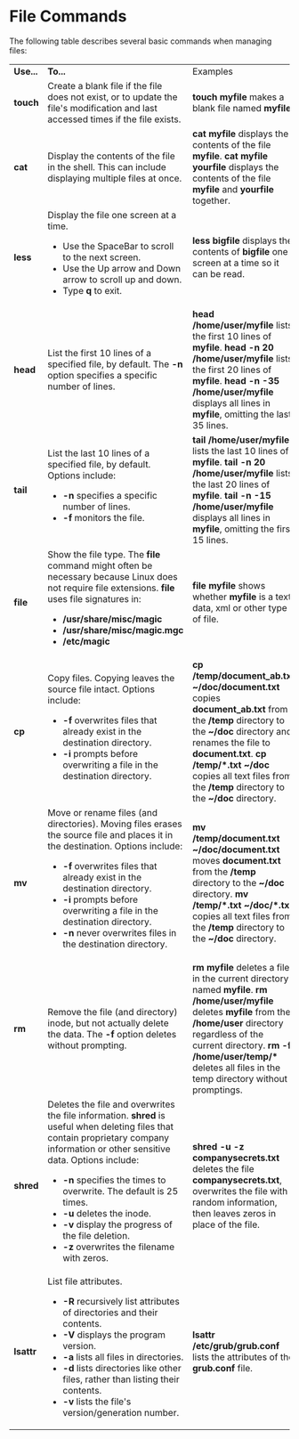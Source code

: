 # File Commands

The following table describes several basic commands when managing files:

<table>

<tr> <td><b>Use...</b></td> <td><b>To...</b></td> <td>Examples</td>

</tr>

<tr> <td> <b>touch</b></td> <td>Create a blank file if the file does not
exist, or to update the file's modification and last accessed times if the
file exists.</td> <td><b>touch myfile</b> makes a blank file named
<b>myfile</b>.</td>

</tr>

<tr> <td> <b>cat</b></td> <td>Display the contents of the file in the shell.
This can include displaying multiple files at once.</td> <td><b>cat myfile</b>
displays the contents of the file <b>myfile</b>.  
<b>cat myfile</b> <b>yourfile</b> displays the contents of the file <b>myfile
</b> and <b>yourfile</b> together.</td>

</tr>

<tr> <td> <b>less</b></td> <td>Display the file one screen at a time.

<ul>

<li>Use the SpaceBar<b> </b>to scroll to the next screen.

</li>

<li>Use the Up arrow and Down arrow to scroll up and down.

</li>

<li>Type <b>q</b> to exit.

</li>

</ul> </td> <td> <b>less bigfile</b> displays the contents of <b>bigfile</b>
one screen at a time so it can be read.</td>

</tr>

<tr> <td> <b>head</b></td> <td> List the first 10 lines of a specified file,
by default. The <b>-n</b> option specifies a specific number of lines.</td>
<td> <b>head /home/user/myfile</b> lists the first 10 lines of <b>myfile</b>.  
<b>head -n 20 /home/user/myfile</b> lists the first 20 lines of <b>myfile</b>.  
<b>head -n -35 /home/user/myfile</b> displays all lines in <b>myfile</b>,
omitting the last 35 lines.</td>

</tr>

<tr> <td> <b>tail</b></td> <td>List the last 10 lines of a specified file, by
default. Options include:

<ul>

<li><b>-n</b> specifies a specific number of lines.

</li>

<li><b>-f </b>monitors the file.

</li>

</ul> </td> <td><b>tail /home/user/myfile</b> lists the last 10 lines of
<b>myfile</b>.  
<b>tail -n 20 /home/user/myfile</b> lists the last 20 lines of <b>myfile</b>.  
<b>tail -n -15 /home/user/myfile</b> displays all lines in <b>myfile</b>,
omitting the first 15 lines.</td>

</tr>

<tr> <td><b>file</b></td> <td>Show the file type. The <b>file</b> command
might often be necessary because Linux does not require file extensions.
<b>file</b> uses file signatures in:

<ul>

<li><b>/usr/share/misc/magic</b>

</li>

<li><b>/usr/share/misc/magic.mgc</b>

</li>

<li><b>/etc/magic</b>

</li>

</ul> </td> <td><b>file myfile</b> shows whether <b> myfile</b> is a text,
data, xml or other type of file.</td>

</tr>

<tr> <td><b>cp</b></td> <td>Copy files. Copying leaves the source file intact.
Options include:

<ul>

<li><b>-f</b> overwrites files that already exist in the destination
directory.

</li>

<li><b>-i</b> prompts before overwriting a file in the destination directory.

</li>

</ul> </td> <td><b>cp /temp/document_ab.txt ~/doc/document.txt</b> copies <b>
document_ab.txt</b> from the <b>/temp</b> directory to the <b>~/doc</b>
directory and renames the file to <b>document.txt</b>.  
<b>cp /temp/*.txt ~/doc </b>copies all text files from the <b>/temp</b>
directory to the <b>~/doc</b> directory.</td>

</tr>

<tr> <td><b>mv</b></td> <td>Move or rename files (and directories). Moving
files erases the source file and places it in the destination. Options
include:

<ul>

<li><b>-f</b> overwrites files that already exist in the destination
directory.

</li>

<li><b>-i</b> prompts before overwriting a file in the destination directory.

</li>

<li><b>-n</b> never overwrites files in the destination directory.

</li>

</ul> </td> <td><b>mv /temp/document.txt ~/doc/document.txt</b> moves <b>
document.txt</b> from the <b>/temp</b> directory to the <b> ~/doc</b>
directory.  
<b>mv /temp/*.txt ~/doc/*.txt </b>copies all text files from the <b>/temp</b>
directory to the <b>~/doc</b> directory.</td>

</tr>

<tr> <td><b>rm</b></td> <td>Remove the file (and directory) inode, but not
actually delete the data. The <b>-f </b>option deletes without prompting.</td>
<td><b>rm myfile</b> deletes a file in the current directory named <b>
myfile</b>.  
<b>rm /home/user/myfile</b> deletes <b>myfile</b> from the <b>/home/user</b>
directory regardless of the current directory.  
<b>rm -f /home/user/temp/*</b> deletes all files in the temp directory without
promptings.</td>

</tr>

<tr> <td><b>shred</b></td> <td>Deletes the file and overwrites the file
information. <b>shred</b> is useful when deleting files that contain
proprietary company information or other sensitive data.  Options include:

<ul>

<li><b>-n </b>specifies the times to overwrite. The default is 25 times.

</li>

<li><b>-u</b> deletes the inode.

</li>

<li><b>-v </b>display the progress of the file deletion.

</li>

<li><b>-z </b>overwrites the filename with zeros.

</li>

</ul> </td> <td><b>shred -u -z companysecrets.txt</b> deletes the file <b>
companysecrets.txt</b>, overwrites the file with random information, then
leaves zeros in place of the file.</td>

</tr>

<tr> <td><b>lsattr</b></td> <td>List file attributes.

<ul>

<li><b>-R</b> recursively list attributes of directories and their contents.

</li>

<li><b>-V</b> displays the program version.

</li>

<li><b>-a</b> lists all files in directories.

</li>

<li><b>-d</b> lists directories like other files, rather than listing their
contents.

</li>

<li><b>-v </b>lists the file's version/generation number.

</li>

</ul> </td> <td><b>lsattr /etc/grub/grub.conf</b> lists the attributes of the
<b> grub.conf</b> file.</td>

</tr> </table>

